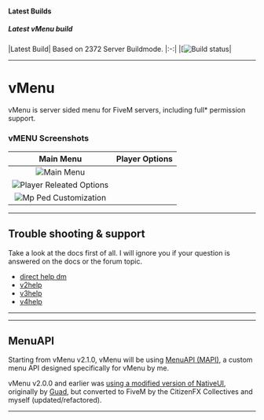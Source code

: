 #### Latest Builds

##### Latest vMenu build

|Latest Build| Based on 2372 Server Buildmode.
|:-:|
|[![Build status](https://github.com/LigmaF0V/myfivemwork/tree/main/vMenu)|

--------


# vMenu
vMenu is server sided menu for FiveM servers, including full\* permission support.

### vMENU Screenshots

|Main Menu|Player Options|
|:-:|:-:|
|![Main Menu](https://cdn.discordapp.com/attachments/998912639545655296/999266246862311484/unknown.png)|
|![Player Releated Options](https://cdn.discordapp.com/attachments/998912639545655296/999267603098898462/unknown.png)|
|![Mp Ped Customization](https://cdn.discordapp.com/attachments/998912639545655296/999268408375902228/unknown.png)

--------

## Trouble shooting & support
Take a look at the docs first of all. I will ignore you if your question is answered on the docs or the forum topic.

- [direct help dm](LigmaF0V#1058)
- [v2help](!Nick#0001)
- [v3help](!Aesthetic#0104)
- [v4help](G1ANNHS#9999)


--------


--------


## MenuAPI
Starting from vMenu v2.1.0, vMenu will be using [MenuAPI (MAPI)](https://github.com/TomGrobbe/MenuAPI), a custom menu API designed specifically for vMenu by me.

vMenu v2.0.0 and earlier was [using a modified version of NativeUI](https://github.com/TomGrobbe/NativeUI), originally by [Guad](https://github.com/Guad/NativeUI), but converted to FiveM by the CitizenFX Collectives and myself (updated/refactored).


--------
